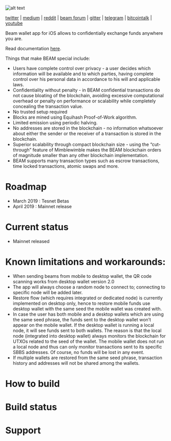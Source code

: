![alt text](https://forum.beam-mw.com/uploads/beam_mw/original/1X/261e2a2eba2b6c8aadae678673f9e8e09a78f5cf.png "Beam Logo")

[twitter](https://twitter.com/beamprivacy) | [medium](https://medium.com/beam-mw) | [reddit](https://www.reddit.com/r/beamprivacy/) | [beam forum](http://forum.beam-mw.com) | [gitter](https://gitter.im/beamprivacy/Lobby) | [telegram](https://t.me/BeamPrivacy) | [bitcointalk](https://bitcointalk.org/index.php?topic=5052151.0) | [youtube](https://www.youtube.com/channel/UCddqBnfSPWibf4f8OnEJm_w?)

Beam wallet app for iOS allows to confidentially exchange funds anywhere you are.

Read documentation [here](https://documentation.beam.mw).

Things that make BEAM special include:

* Users have complete control over privacy - a user decides which information will be available and to which parties, having complete control over his personal data in accordance to his will and applicable laws.
* Confidentiality without penalty - in BEAM confidential transactions do not cause bloating of the blockchain, avoiding excessive computational overhead or penalty on performance or scalability while completely concealing the transaction value.
* No trusted setup required
* Blocks are mined using Equihash Proof-of-Work algorithm.
* Limited emission using periodic halving.
* No addresses are stored in the blockchain - no information whatsoever about either the sender or the receiver of a transaction is stored in the blockchain.
* Superior scalability through compact blockchain size - using the “cut-through” feature of Mimblewimble makes the BEAM blockchain orders of magnitude smaller than any other blockchain implementation.
* BEAM supports many transaction types such as escrow transactions, time locked transactions, atomic swaps and more.


# Roadmap
- March 2019    : Tesnet Betas
- April 2019    : Mainnet release

# Current status
- Mainnet released

# Known limitations and workarounds:
- When sending beams from mobile to desktop wallet, the QR code scanning works from desktop wallet version 2.0
- The app will always choose a random node to connect to; connecting to specific node will be added later.
- Restore flow (which requires integrated or dedicated node) is currently implemented on desktop only, hence to restore mobile funds use desktop wallet with the same seed the mobile wallet was created with.
- In case the user has both mobile and a desktop wallets which are using the same seed phrase, the funds sent to the desktop wallet won’t appear on the mobile wallet. If the desktop wallet is running a local node, it will see funds sent to both wallets. The reason is that the local node (integrated into desktop wallet) always monitors the blockchain for UTXOs related to the seed of the wallet. The mobile wallet does not run a local node and thus can only monitor transactions sent to its specific SBBS addresses. Of course, no funds will be lost in any event.
- If multiple wallets are restored from the same seed phrase, transaction history and addresses will not be shared among the wallets.

# How to build

# Build status

# Support

